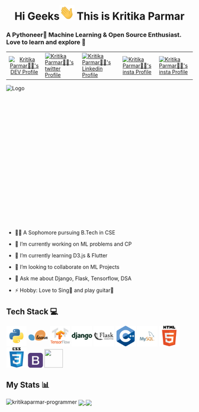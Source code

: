<h1 align='center'> Hi Geeks<img src="https://raw.githubusercontent.com/ABSphreak/ABSphreak/master/gifs/Hi.gif"  width="40" height="40"> This is Kritika Parmar </h1>

### A Pythoneer🐍 Machine Learning & Open Source Enthusiast. Love to learn and explore 🚀 

<table align="center"><tr><td align="center"><a href="https://dev.to/kritikaparmar5"><img src="https://d2fltix0v2e0sb.cloudfront.net/dev-badge.svg" alt="Kritika Parmar👩‍💻's DEV Profile" height="25" width="25"></a></td><td>    <a href="https://twitter.com/KritikaParmar5"><img src="https://cdn.jsdelivr.net/npm/simple-icons@v3/icons/twitter.svg" alt="Kritika Parmar👩‍💻's twitter Profile" height="25" width="25"></a></td><td>     <a href="https://www.linkedin.com/in/kritika-parmar-10244a193/"><img src="https://cdn.jsdelivr.net/npm/simple-icons@v3/icons/linkedin.svg" alt="Kritika Parmar👩‍💻's Linkedin Profile"  height="25" width="25"></a> </td><td>    <a href="https://www.instagram.com/_kritikaparmar_/"><img src="https://cdn.jsdelivr.net/npm/simple-icons@v3/icons/instagram.svg" alt="Kritika Parmar👩‍💻's insta Profile" height="25" width="25"></a></td><td><a href="mailto:kritikaparmar07@gmail.com"><img src="https://cdn.jsdelivr.net/npm/simple-icons@v3/icons/gmail.svg" alt="Kritika Parmar👩‍💻's insta Profile" height="25" width="25"></a></td></tr></table>

 <img src="https://cdn.dribbble.com/users/1519660/screenshots/4536550/girl-_-laptop.gif" align="right" alt="Logo" width="520" height="390">
 
- 👨‍💻 A Sophomore pursuing B.Tech in CSE

- 🔭 I’m currently working on ML problems and CP

- 🌱 I’m currently learning D3.js & Flutter
- 👯 I’m looking to collaborate on ML Projects

- 💬 Ask me about Django, Flask, Tensorflow, DSA

- ⚡ Hobby: Love to Sing🎤 and play guitar🎸

## Tech Stack 💻
<img src="https://raw.githubusercontent.com/github/explore/80688e429a7d4ef2fca1e82350fe8e3517d3494d/topics/python/python.png" width="55" height="55" />   <img src="https://raw.githubusercontent.com/github/explore/80688e429a7d4ef2fca1e82350fe8e3517d3494d/topics/scikit-learn/scikit-learn.png" width="55" height="55" />   <img src="https://raw.githubusercontent.com/github/explore/80688e429a7d4ef2fca1e82350fe8e3517d3494d/topics/tensorflow/tensorflow.png" width="55" height="55" />  <img src="https://raw.githubusercontent.com/github/explore/80688e429a7d4ef2fca1e82350fe8e3517d3494d/topics/django/django.png" width="55" height="55" />    <img src="https://raw.githubusercontent.com/github/explore/80688e429a7d4ef2fca1e82350fe8e3517d3494d/topics/flask/flask.png" width="55" height="55" />   <img src="https://raw.githubusercontent.com/github/explore/80688e429a7d4ef2fca1e82350fe8e3517d3494d/topics/cpp/cpp.png" width="55" height="55" />     <img src="https://raw.githubusercontent.com/github/explore/80688e429a7d4ef2fca1e82350fe8e3517d3494d/topics/mysql/mysql.png" width="55" height="55" />   <img src="https://raw.githubusercontent.com/github/explore/80688e429a7d4ef2fca1e82350fe8e3517d3494d/topics/html/html.png" width="55" height="55" />   <img src="https://raw.githubusercontent.com/github/explore/80688e429a7d4ef2fca1e82350fe8e3517d3494d/topics/css/css.png" width="55" height="55" />    <img src="https://raw.githubusercontent.com/github/explore/80688e429a7d4ef2fca1e82350fe8e3517d3494d/topics/bootstrap/bootstrap.png" width="40" height="40" />
<img src="https://camo.githubusercontent.com/cd703afbd72dc9577b10cfd0350d52e7ea02b80f41873227809d35a7ba495c36/68747470733a2f2f6d69726f2e6d656469756d2e636f6d2f6d61782f313030302f312a696c433241717035735a6431776930436f70443148772e706e67" width="50" height="50" />

## My Stats 📊

<img src="https://komarev.com/ghpvc/?username=kritikaparmar-programmer" alt="kritikaparmar-programmer" />
<a href="https://github.com/kritikaparmar-programmer/github-readme-stats">
  <img align="center" src="https://github-readme-stats.vercel.app/api?username=kritikaparmar-programmer&repo=github-readme-stats&show_icons=true&theme=radical" />
</a>
<a href="https://github.com/kritikaparmar-programmer/convoychat">
  <img align="center" src="https://github-readme-stats.vercel.app/api/top-langs/?username=kritikaparmar-programmer&layout=compact&theme=radical" />
</a>
